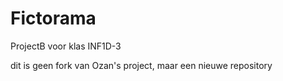# Fictorama
ProjectB voor klas INF1D-3 


dit is geen fork van Ozan's project, maar een nieuwe repository
